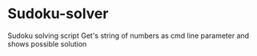 # Sudoku-solver

Sudoku solving script
Get's string of numbers as cmd line parameter and shows possible solution